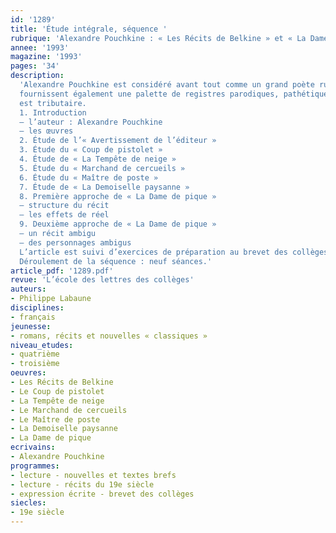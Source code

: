 ```yaml
---
id: '1289'
title: 'Étude intégrale, séquence '
rubrique: 'Alexandre Pouchkine : « Les Récits de Belkine » et « La Dame de pique »'
annee: '1993'
magazine: '1993'
pages: '34'
description: 
  'Alexandre Pouchkine est considéré avant tout comme un grand poète russe. Mais il est aussi un remarquable prosateur. L’art du récit qu’il manifeste dans « Les Récits de Belkine » et dans « La Dame de pique » invite à une étude approfondie des techniques de la narration. La diversité des tons et l’ironie de l’auteur
  fournissent également une palette de registres parodiques, pathétiques, fantastiques, propre à éveiller l’intérêt des élèves de quatrième ou de troisième. La peinture du peuple russe, de sa vie quotidienne et de ses traditions est enfin une occasion d’ouverture à une littérature étrangère nourrie de la nôtre et dont la nôtre
  est tributaire.
  1. Introduction
  – l’auteur : Alexandre Pouchkine
  – les œuvres
  2. Étude de l’« Avertissement de l’éditeur »
  3. Étude du « Coup de pistolet »
  4. Étude de « La Tempête de neige »
  5. Étude du « Marchand de cercueils »
  6. Étude du « Maître de poste »
  7. Étude de « La Demoiselle paysanne »
  8. Première approche de « La Dame de pique »
  – structure du récit 
  – les effets de réel 
  9. Deuxième approche de « La Dame de pique »
  – un récit ambigu 
  – des personnages ambigus 
  L’article est suivi d’exercices de préparation au brevet des collèges portant sur un extrait de « La Dame de pique » : vocabulaire, compréhension, grammaire, rédaction, suivie des corrigés…
  Déroulement de la séquence : neuf séances.'
article_pdf: '1289.pdf'
revue: 'L’école des lettres des collèges'
auteurs:
- Philippe Labaune
disciplines:
- français
jeunesse:
- romans, récits et nouvelles « classiques »
niveau_etudes:
- quatrième
- troisième
oeuvres:
- Les Récits de Belkine
- Le Coup de pistolet
- La Tempête de neige
- Le Marchand de cercueils
- Le Maître de poste
- La Demoiselle paysanne
- La Dame de pique
ecrivains:
- Alexandre Pouchkine
programmes:
- lecture - nouvelles et textes brefs
- lecture - récits du 19e siècle
- expression écrite - brevet des collèges
siecles:
- 19e siècle
---
```

